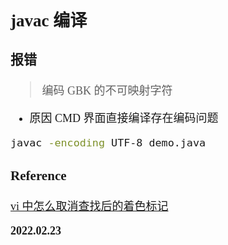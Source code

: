 <font size=4 face='楷体'>

## javac 编译

### 报错

> 编码 GBK 的不可映射字符

- 原因
  CMD 界面直接编译存在编码问题


```bash
javac -encoding UTF-8 demo.java
```

### Reference

[vi 中怎么取消查找后的着色标记](https://blog.csdn.net/hittata/article/details/8505662)

**2022.02.23**
